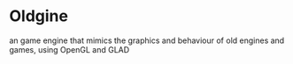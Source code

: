 # Oldgine
an game engine that mimics the graphics and behaviour of old engines and games, using OpenGL and GLAD
